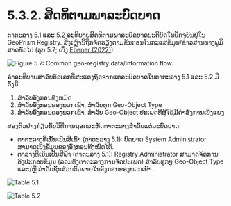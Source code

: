 # 5.3.2. ສິດທິຕາມພາລະບົດບາດ

ຕາຕະລາງ 5.1 ແລະ 5.2 ອະທິບາຍສິດທິຕາມພາລະບົດບາດປະຕິບັດໃນປັດຈຸບັນຢູ່ໃນ GeoPrism Registry. ສິ່ງເຫຼົ່ານີ້ຖືກຈັດຮຽງຕາມຂັ້ນຕອນໃນກະແສຂໍ້ມູນ/ຂ່າວສານທາງພູມິສາດທົ່ວໄປ (ຮູບ 5.7; ເບິ່ງ [Ebener (2022)](https://healthgeolab.net/DOCUMENTS/Guidance\_Common\_Geo-registry\_Ve2.pdf)):

![Figure 5.7: Common geo-registry data/information flow.](https://lh5.googleusercontent.com/-CR9Ja-Sp0pcDLp4Pw10qV\_02iquXyUJZqWK2nac8uKDrQ2jqZXHQC24oolVCvCqZVCdZ-aozpO4tn8lLpdeee\_zyGM4t4PmjYRw\_dPhEqXhd-2nGh-0rQxwKtXjrmAu0GcT5Yg9jWACJJIf-BLNyM2MmvF2UbtKnRKY3P9jCM9QdzcgwAVoTvUx8g)

ຄຳອະທິບາຍສຳລັບຕົວເລກທີ່ສະແດງຖັດຈາກແຕ່ລະບົດບາດໃນຕາຕະລາງ 5.1 ແລະ 5.2 ມີດັ່ງນີ້:

1. ສໍາລັບອົງກອນທັງຫມົດ
2. ສໍາລັບອົງກອນຂອງພວກເຂົາ, ສໍາລັບທຸກ Geo-Object Type
3. ສໍາລັບອົງກອນຂອງພວກເຂົາ, ສໍາລັບ Geo-Object ປະເພດທີ່ຜູ້ໃຊ້ມີຄໍາສັ່ງການເບິ່ງແຍງ

ສອງຕົວຢ່າງກ່ຽວກັບວິທີການຖອດລະຫັດຕາຕະລາງສໍາລັບແຕ່ລະບົດບາດ:

* ຕາຕະລາງທີ່ເນັ້ນເປັນສີເທົາ (ຕາຕະລາງ 5.1): ບົດບາດ System Administrator ສາມາດເບິ່ງຂໍ້ມູນຂອງອົງກອນທັງໝົດໄດ້.
* ຕາລາງທີ່ເນັ້ນເປັນສີຟ້າ (ຕາຕະລາງ 5.1): Registry Administrator ສາມາດຈັດການອົງປະກອບຂໍ້ມູນ (ລວມທັງຕາຕະລາງການຈັດປະເພດ) ສໍາລັບທຸກໆ Geo-Object Type ແລະ/ຫຼື ລຳດັບຊັ້ນສ່ວນຕົວພາຍໃນອົງກອນຂອງພວກເຂົາ.

![Table 5.1](<../../../../.gitbook/assets/Screenshot from 2022-09-28 14-54-14.png>)

![Table 5.2](<../../../../.gitbook/assets/Screenshot from 2022-09-28 14-55-46.png>)
